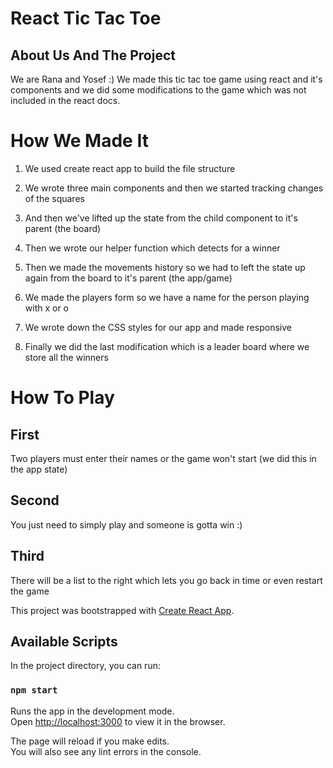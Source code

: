 # React Tic Tac Toe

## About Us And The Project

We are Rana and Yosef :) We made this tic tac toe game using react and it's components and we did some modifications to the game which was not included in the react docs.

# How We Made It

1. We used create react app to build the file structure

2. We wrote three main components and then we started tracking changes of the squares

3. And then we've lifted up the state from the child component to it's parent (the board)

4. Then we wrote our helper function which detects for a winner

5. Then we made the movements history so we had to left the state up again from the board to it's parent (the app/game)

6. We made the players form so we have a name for the person playing with x or o

7. We wrote down the CSS styles for our app and made responsive

8. Finally we did the last modification which is a leader board where we store all the winners

# How To Play

## First

Two players must enter their names or the game won't start (we did this in the app state)

## Second

You just need to simply play and someone is gotta win :)

## Third

There will be a list to the right which lets you go back in time or even restart the game

This project was bootstrapped with [Create React App](https://github.com/facebook/create-react-app).

## Available Scripts

In the project directory, you can run:

### `npm start`

Runs the app in the development mode.<br>
Open [http://localhost:3000](http://localhost:3000) to view it in the browser.

The page will reload if you make edits.<br>
You will also see any lint errors in the console.
